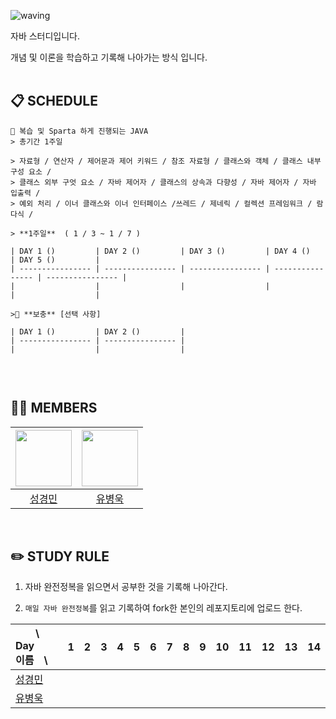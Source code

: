 ![waving](https://capsule-render.vercel.app/api?type=waving&height=200&text=JAVA_STUDY&fontAlign=57&fontAlignY=35&color=gradient)

자바 스터디입니다.

개념 및 이론을 학습하고 기록해 나아가는 방식 입니다.
<br><br>


## 📋 SCHEDULE
```
📌 복습 및 Sparta 하게 진행되는 JAVA
> 총기간 1주일

> 자료형 / 연산자 / 제어문과 제어 키워드 / 참조 자료형 / 클래스와 객체 / 클래스 내부 구성 요소 / 
> 클래스 외부 구엇 요소 / 자바 제어자 / 클래스의 상속과 다향성 / 자바 제어자 / 자바 입출력 / 
> 예외 처리 / 이너 클래스와 이너 인터페이스 /쓰레드 / 제네릭 / 컬렉션 프레임워크 / 람다식 /

> **1주일**  ( 1 / 3 ~ 1 / 7 )

| DAY 1 ()         | DAY 2 ()         | DAY 3 ()         | DAY 4 ()         | DAY 5 ()         |
| ---------------- | ---------------- | ---------------- | ---------------- | ---------------- |
|                  |                  |                  |                  |                  |

>💎 **보충** [선택 사항]

| DAY 1 ()         | DAY 2 ()         |
| ---------------- | ---------------- |
|                  |                  |


```
<br/>


## 🏃🏻 MEMBERS
| [<a href="https://github.com/seung9526"><img src="https://avatars.githubusercontent.com/u/38849788?v=4" width="90"></a>]() | [<a href="https://github.com/Secludor"><img src="https://avatars.githubusercontent.com/u/129930239?v=4" width="90"></a>]() |
| :----------------------------------------------------------: | :----------------------------------------------------------: |
|             [성경민](https://github.com/seung9526)             |             [유병욱](https://github.com/FrostPenguiin)             |
<br/>


## ✏️ STUDY RULE

1. 자바 완전정복을 읽으면서 공부한 것을 기록해 나아간다.

2. `매일 자바 완전정복`를 읽고 기록하여 fork한 본인의 레포지토리에 업로드 한다.

| 　　\　Day<br>이름　\ |                      1| 2 |3 | 4 | 5 |6 | 7| 8| 9 | 10 |11 |12| 13| 14|
| :---------------------------------------|- |- | -| - | -  | -| -| -| - | - |-  |-- | - | - |
| [성경민](https://github.com/seung9526)     |  |  |  |  |  |  |  |  |  |  |  |  |  |  | 
| [유병욱](https://github.com/FrostPenguiin)     |  |  |  |  |  |  |  |  |  |  |  |  |  |  | 
